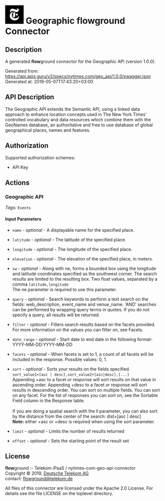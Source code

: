 # ![LOGO](logo.png) Geographic **flow**ground Connector

## Description

A generated **flow**ground connector for the Geographic API (version 1.0.0).

Generated from: https://api.apis.guru/v2/specs/nytimes.com/geo_api/1.0.0/swagger.json<br/>
Generated at: 2019-05-07T17:43:20+03:00

## API Description

The Geographic API extends the Semantic API, using a linked data approach to enhance location concepts used in The New York Times' controlled vocabulary and data resources which combine them with the GeoNames database, an authoritative and free to use database of global geographical places, names and features.


## Authorization

Supported authorization schemes:
- API Key
## Actions

### Geographic API

*Tags:* `Events`

#### Input Parameters
* `name` - _optional_ - A displayable name for the specified place.
* `latitude` - _optional_ - The latitude of the specified place.

* `longitude` - _optional_ - The longitude of the specified place.
* `elevation` - _optional_ - The elevation of the specified place, in meters.
* `sw` - _optional_ - Along with ne, forms a bounded box using the longitude and latitude coordinates specified as the southwest corner. The search results are limited to the resulting box. Two float values, separated by a comma `latitude,longitude` <br/> The ne parameter is required to use this parameter.
* `query` - _optional_ - Search keywords to perform a text search on the fields: web_description, event_name and venue_name. 'AND' searches can be performed by wrapping query terms in quotes. If you do not specify a query, all results will be returned.

* `filter` - _optional_ - Filters search results based on the facets provided.  For more information on the values you can filter on, see Facets.

* `date_range` - _optional_ - Start date to end date in the following format- YYYY-MM-DD:YYYY-MM-DD
* `facets` - _optional_ - When facets is set to 1, a count of all facets will be included in the response.
    Possible values: 0, 1.
* `sort` - _optional_ - Sorts your results on the fields specified. <br/> `sort_value1+[asc | desc],sort_value2+[asc|desc],[...]`<br/> Appending +asc to a facet or response will sort results on that value in ascending order. Appending +desc to a facet or response  will sort results in descending order. You can sort on multiple fields. You can sort on any facet. For the list of responses you can sort on, see the Sortable Field column in the Response table. <br/><br/>If you are doing a spatial search with the ll parameter, you can also sort by the distance from the center of the search: dist+[asc | desc] <br/> **Note:** either +asc or +desc is required when using the sort parameter.

* `limit` - _optional_ - Limits the number of results returned
* `offset` - _optional_ - Sets the starting point of the result set

## License

**flow**ground :- Telekom iPaaS / nytimes-com-geo-api-connector<br/>
Copyright © 2019, [Deutsche Telekom AG](https://www.telekom.de)<br/>
contact: flowground@telekom.de

All files of this connector are licensed under the Apache 2.0 License. For details
see the file LICENSE on the toplevel directory.
